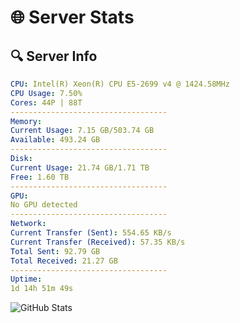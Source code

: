 # 🌐 Server Stats
## 🔍 Server Info
```yaml
CPU: Intel(R) Xeon(R) CPU E5-2699 v4 @ 1424.58MHz
CPU Usage: 7.50%
Cores: 44P | 88T
-----------------------------------
Memory:
Current Usage: 7.15 GB/503.74 GB
Available: 493.24 GB
-----------------------------------
Disk:
Current Usage: 21.74 GB/1.71 TB
Free: 1.60 TB
-----------------------------------
GPU:
No GPU detected
-----------------------------------
Network:
Current Transfer (Sent): 554.65 KB/s
Current Transfer (Received): 57.35 KB/s
Total Sent: 92.79 GB
Total Received: 21.27 GB
-----------------------------------
Uptime:
1d 14h 51m 49s
```
![GitHub Stats](https://img.shields.io/badge/Updated-2025-04-21_08:00:37-blue)
